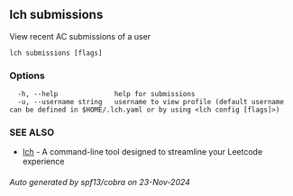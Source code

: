 ## lch submissions

View recent AC submissions of a user

```
lch submissions [flags]
```

### Options

```
  -h, --help              help for submissions
  -u, --username string   username to view profile (default username can be defined in $HOME/.lch.yaml or by using <lch config [flags]>)
```

### SEE ALSO

* [lch](lch.md)	 - A command-line tool designed to streamline your Leetcode experience

###### Auto generated by spf13/cobra on 23-Nov-2024
